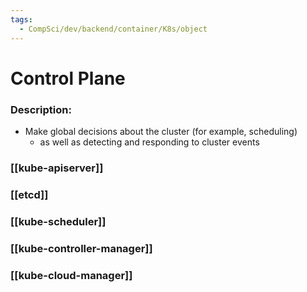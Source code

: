 ```yaml
---
tags:
  - CompSci/dev/backend/container/K8s/object
---
```

# Control Plane
### Description:
- Make global decisions about the cluster (for example, scheduling)
	- as well as detecting and responding to cluster events
### [[kube-apiserver]]
### [[etcd]]
### [[kube-scheduler]]

### [[kube-controller-manager]]
### [[kube-cloud-manager]]
